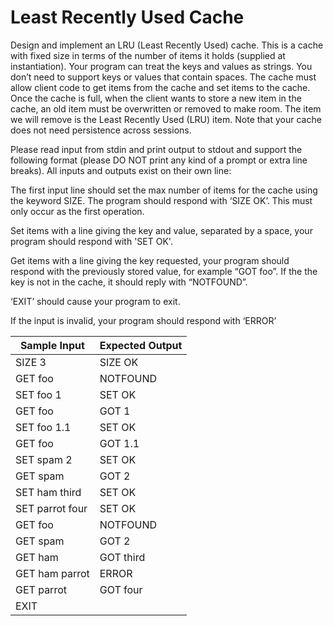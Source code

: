 # Least Recently Used Cache

Design and implement an LRU (Least Recently Used) cache.
This is a cache with fixed size in terms of the number of items it holds (supplied at instantiation).
Your program can treat the keys and values as strings.
You don’t need to support keys or values that contain spaces.
The cache must allow client code to get items from the cache and set items to the cache.
Once the cache is full, when the client wants to store a new item in the cache, an old item must be overwritten or
removed to make room.
The item we will remove is the Least Recently Used (LRU) item.
Note that your cache does not need persistence across sessions.

Please read input from stdin and print output to stdout and support the following format (please DO NOT print any kind of a prompt or extra line breaks).
All inputs and outputs exist on their own line:

The first input line should set the max number of items for the cache using the keyword SIZE.  The program should respond with ‘SIZE OK’. This must only occur as the first operation.

Set items with a line giving the key and value, separated by a space, 
your program should respond with 'SET OK'.

Get items with a line giving the key requested, your program should respond with the previously stored value, for example “GOT foo”. If the the key is not in the cache, it should reply with “NOTFOUND”.

‘EXIT’ should cause your program to exit.

If the input is invalid, your program should respond with ‘ERROR’

| Sample Input | Expected Output |
| --- | --- |
| SIZE 3 | SIZE OK |
| GET foo | NOTFOUND |
| SET foo 1 | SET OK |
| GET foo | GOT 1 |
| SET foo 1.1 | SET OK |
| GET foo | GOT 1.1 |
| SET spam 2 | SET OK |
| GET spam | GOT 2 |
| SET ham third | SET OK |
| SET parrot four | SET OK |
| GET foo | NOTFOUND |
| GET spam | GOT 2 |
| GET ham | GOT third |
| GET ham parrot | ERROR |
| GET parrot | GOT four |
| EXIT |  |
